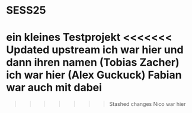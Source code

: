 # SESS25
ein kleines Testprojekt
<<<<<<< Updated upstream
ich war hier und dann ihren namen (Tobias Zacher)
ich war hier (Alex Guckuck)
Fabian war auch mit dabei
=======
>>>>>>> Stashed changes
Nico war hier
